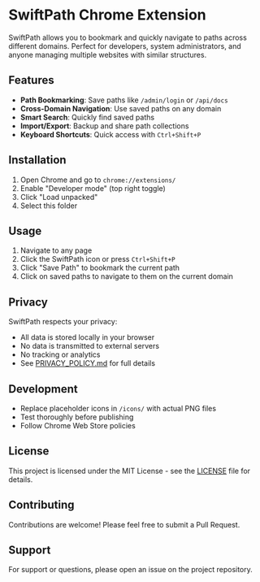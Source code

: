# SwiftPath Chrome Extension

SwiftPath allows you to bookmark and quickly navigate to paths across different domains. Perfect for developers, system administrators, and anyone managing multiple websites with similar structures.

## Features

- **Path Bookmarking**: Save paths like `/admin/login` or `/api/docs`
- **Cross-Domain Navigation**: Use saved paths on any domain
- **Smart Search**: Quickly find saved paths
- **Import/Export**: Backup and share path collections
- **Keyboard Shortcuts**: Quick access with `Ctrl+Shift+P`

## Installation

1. Open Chrome and go to `chrome://extensions/`
2. Enable "Developer mode" (top right toggle)
3. Click "Load unpacked"
4. Select this folder

## Usage

1. Navigate to any page
2. Click the SwiftPath icon or press `Ctrl+Shift+P`
3. Click "Save Path" to bookmark the current path
4. Click on saved paths to navigate to them on the current domain

## Privacy

SwiftPath respects your privacy:
- All data is stored locally in your browser
- No data is transmitted to external servers
- No tracking or analytics
- See [PRIVACY_POLICY.md](PRIVACY_POLICY.md) for full details

## Development

- Replace placeholder icons in `/icons/` with actual PNG files
- Test thoroughly before publishing
- Follow Chrome Web Store policies

## License

This project is licensed under the MIT License - see the [LICENSE](LICENSE) file for details.

## Contributing

Contributions are welcome! Please feel free to submit a Pull Request.

## Support

For support or questions, please open an issue on the project repository.